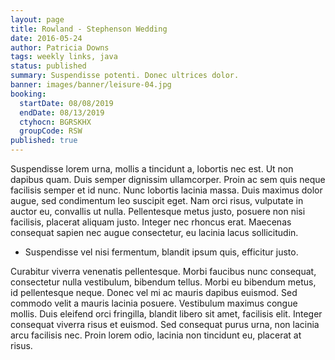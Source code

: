 ```yaml
---
layout: page
title: Rowland - Stephenson Wedding
date: 2016-05-24
author: Patricia Downs
tags: weekly links, java
status: published
summary: Suspendisse potenti. Donec ultrices dolor.
banner: images/banner/leisure-04.jpg
booking:
  startDate: 08/08/2019
  endDate: 08/13/2019
  ctyhocn: BGRSKHX
  groupCode: RSW
published: true
---
```

Suspendisse lorem urna, mollis a tincidunt a, lobortis nec est. Ut non dapibus quam. Duis semper dignissim ullamcorper. Proin ac sem quis neque facilisis semper et id nunc. Nunc lobortis lacinia massa. Duis maximus dolor augue, sed condimentum leo suscipit eget. Nam orci risus, vulputate in auctor eu, convallis ut nulla. Pellentesque metus justo, posuere non nisi facilisis, placerat aliquam justo. Integer nec rhoncus erat. Maecenas consequat sapien nec augue consectetur, eu lacinia lacus sollicitudin.

* Suspendisse vel nisi fermentum, blandit ipsum quis, efficitur justo.

Curabitur viverra venenatis pellentesque. Morbi faucibus nunc consequat, consectetur nulla vestibulum, bibendum tellus. Morbi eu bibendum metus, id pellentesque neque. Donec vel mi ac mauris dapibus euismod. Sed commodo velit a mauris lacinia posuere. Vestibulum maximus congue mollis. Duis eleifend orci fringilla, blandit libero sit amet, facilisis elit. Integer consequat viverra risus et euismod. Sed consequat purus urna, non lacinia arcu facilisis nec. Proin lorem odio, lacinia non tincidunt eu, placerat at risus.
